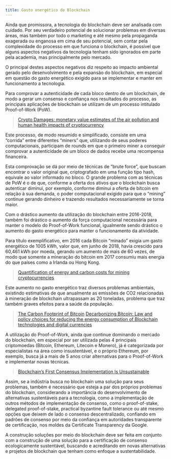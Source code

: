 ```yaml
---
title: Gasto energético do Blockchain
---
```


Ainda que promissora, a tecnologia do blockchain deve ser analisada com cuidado. Por seu verdadeiro potencial de solucionar problemas em diversas áreas, mas também por todo o marketing e até mesmo pela propaganda exagerada ou enganosa em cima de seu potencial, sem contar pela complexidade do processo em que funciona o blockchain, é possível que alguns aspectos negativos da tecnologia tenham sido ignorados em parte pela academia, mas principalmente pelo mercado.

O principal destes aspectos negativos diz respeito ao impacto ambiental gerado pelo desenvolvimento e pela expansão do blockchain, em especial em questão do gasto energético exigido para se implementar e manter em funcionamento a tecnologia. 

Para comprovar a autenticidade de cada bloco dentro de um blockchain, de modo a gerar um consenso e confiança nos resultados do processo, as principais aplicações de blockchain se utilizam de um processo intitulado Proof-of-Work (PoW).
> <a href="https://www.researchgate.net/publication/335993117_Cryptodamages_Monetary_value_estimates_of_the_air_pollution_and_human_health_impacts_of_cryptocurrency_mining">Crypto Damages: monetary value estimates of the air pollution and human health impacts of cryptocurrency</a>

Este processo, de modo resumido e simplificado, consiste em uma “corrida” entre diferentes “miners” que, utilizando de seus poderes computacionais, participam de rounds em que o primeiro miner a conseguir comprovar a autenticidade de um bloco de dados recebe uma recompensa financeira. 

Esta comprovação se dá por meio de técnicas de “brute force”, que buscam encontrar o valor original que, criptografado em uma função tipo hash, equivale ao valor informado no bloco. O grande problema com as técnicas de PoW é o de que, conforme a oferta dos ativos que o blockchain busca autenticar diminui, por exemplo, conforme diminui a oferta de bitcoin em relação à sua demanda, o poder computacional exigido para que o “mining” continue gerando dinheiro e trazendo resultados necessariamente se torna maior. 

Com o drástico aumento da utilização do blockchain entre 2016-2018, também foi drástico o aumento da força computacional necessária para manter o modelo do Proof-of-Work funcional, igualmente sendo drástico o aumento do gasto energético para manter o funcionamento da atividade. 

Para título exemplificativo, em 2016 cada Bitcoin “minado” exigia um gasto energético de 1005 kWh, valor que, em junho de 2018, havia crescido para 60,461 kWh por moeda, gerando um aumento de mais de 60 vezes, de modo que somente a mineração do bitcoin em 2017 consumiu mais energia do que países como a Irlanda ou Hong Kong. 
> <a href="https://www.nature.com/articles/s41893-018-0152-7">Quantification of energy and carbon costs for mining cryptocurrencies</a>


Este aumento no gasto energético traz diversos problemas ambientais, existindo estimativas de que anualmente as emissões de CO2 relacionadas à mineração de blockchain ultrapassam as 20 toneladas, problema que traz também graves efeitos para a saúde da população.
> <a href="https://www.researchgate.net/publication/331407183_The_Carbon_Footprint_of_Bitcoin">The Carbon Footprint of Bitcoin</a>
> <a href="https://www.sciencedirect.com/science/article/abs/pii/S2214629618301750">Decarbonizing Bitcoin: Law and policy choices for reducing the energy consumption of Blockchain technologies and digital currencies</a>


A utilização do Proof-of-Work, ainda que continue dominando o mercado do blockchain, em especial por ser utilizada pelas 4 principais criptomoedas (Bitcoin, Ethereum, Litecoin e Monero), já é categorizada por especialistas na área como insustentável, e o próprio Ethereum, por exemplo, busca já a mais de 5 anos criar alternativas para o Proof-of-Work e implementar novas técnicas. 
> <a href="https://www.cell.com/joule/pdf/S2542-4351(19)30169-2.pdf">Blockchain’s First Consensus Implementation Is Unsustainable</a>

Assim, se a indústria busca no blockchain uma solução para seus problemas, também é necessário que esteja a par dos próprios problemas do blockchain, considerando a importância do desenvolvimento de alternativas sustentáveis para a tecnologia, como a implementação de outros métodos de implementação de consenso, como o proof-of-stake, delegated proof-of-stake, practical byzantine fault tolerance ou até mesmo opções que deixem de lado o consenso descentralizado, confiando em padrões de consenso por meio da confiança em autoridades transparente de certificação, nos moldes da Certificate Transparency da Google. 

A construção soluções por meio do blockchain deve ser feita em conjunto com a construção de uma solução para a certificação de consenso ecologicamente sustentável, buscando e acreditando em novas alternativas e projetos de blockchain que tenham como enfoque a sustentabilidade.
